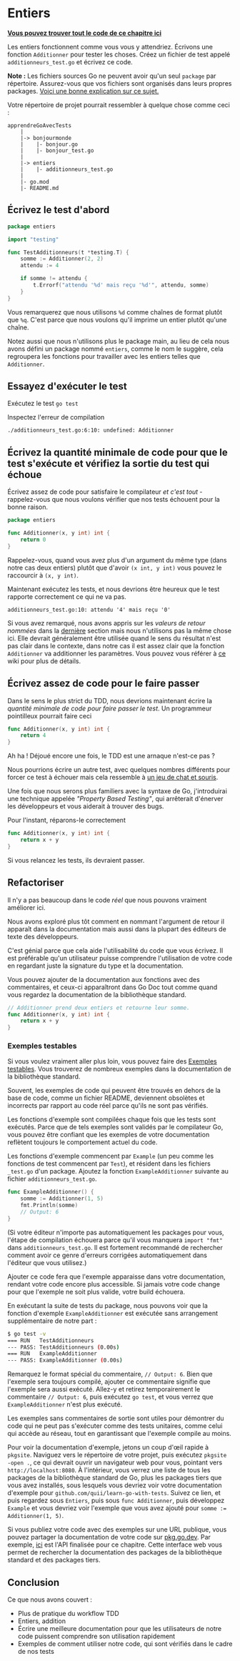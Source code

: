 # Entiers

**[Vous pouvez trouver tout le code de ce chapitre ici](https://github.com/quii/learn-go-with-tests/tree/main/integers)**

Les entiers fonctionnent comme vous vous y attendriez. Écrivons une fonction `Additionner` pour tester les choses. Créez un fichier de test appelé `additionneurs_test.go` et écrivez ce code.

**Note :** Les fichiers sources Go ne peuvent avoir qu'un seul `package` par répertoire. Assurez-vous que vos fichiers sont organisés dans leurs propres packages. [Voici une bonne explication sur ce sujet.](https://dave.cheney.net/2014/12/01/five-suggestions-for-setting-up-a-go-project)

Votre répertoire de projet pourrait ressembler à quelque chose comme ceci :

```
apprendreGoAvecTests
    |
    |-> bonjourmonde
    |    |- bonjour.go
    |    |- bonjour_test.go
    |
    |-> entiers
    |    |- additionneurs_test.go
    |
    |- go.mod
    |- README.md
```

## Écrivez le test d'abord

```go
package entiers

import "testing"

func TestAdditionneurs(t *testing.T) {
	somme := Additionner(2, 2)
	attendu := 4

	if somme != attendu {
		t.Errorf("attendu '%d' mais reçu '%d'", attendu, somme)
	}
}
```

Vous remarquerez que nous utilisons `%d` comme chaînes de format plutôt que `%q`. C'est parce que nous voulons qu'il imprime un entier plutôt qu'une chaîne.

Notez aussi que nous n'utilisons plus le package main, au lieu de cela nous avons défini un package nommé `entiers`, comme le nom le suggère, cela regroupera les fonctions pour travailler avec les entiers telles que `Additionner`.

## Essayez d'exécuter le test

Exécutez le test `go test`

Inspectez l'erreur de compilation

`./additionneurs_test.go:6:10: undefined: Additionner`

## Écrivez la quantité minimale de code pour que le test s'exécute et vérifiez la sortie du test qui échoue

Écrivez assez de code pour satisfaire le compilateur _et c'est tout_ - rappelez-vous que nous voulons vérifier que nos tests échouent pour la bonne raison.

```go
package entiers

func Additionner(x, y int) int {
	return 0
}
```

Rappelez-vous, quand vous avez plus d'un argument du même type \(dans notre cas deux entiers\) plutôt que d'avoir `(x int, y int)` vous pouvez le raccourcir à `(x, y int)`.

Maintenant exécutez les tests, et nous devrions être heureux que le test rapporte correctement ce qui ne va pas.

`additionneurs_test.go:10: attendu '4' mais reçu '0'`

Si vous avez remarqué, nous avons appris sur les _valeurs de retour nommées_ dans la [dernière](hello-world.md#un...dernier...refactoring?) section mais nous n'utilisons pas la même chose ici. Elle devrait généralement être utilisée quand le sens du résultat n'est pas clair dans le contexte, dans notre cas il est assez clair que la fonction `Additionner` va additionner les paramètres. Vous pouvez vous référer à [ce](https://go.dev/wiki/CodeReviewComments#named-result-parameters) wiki pour plus de détails.

## Écrivez assez de code pour le faire passer

Dans le sens le plus strict du TDD, nous devrions maintenant écrire la _quantité minimale de code pour faire passer le test_. Un programmeur pointilleux pourrait faire ceci

```go
func Additionner(x, y int) int {
	return 4
}
```

Ah ha ! Déjoué encore une fois, le TDD est une arnaque n'est-ce pas ?

Nous pourrions écrire un autre test, avec quelques nombres différents pour forcer ce test à échouer mais cela ressemble à [un jeu de chat et souris](https://en.m.wikipedia.org/wiki/Cat_and_mouse).

Une fois que nous serons plus familiers avec la syntaxe de Go, j'introduirai une technique appelée _"Property Based Testing"_, qui arrêterait d'énerver les développeurs et vous aiderait à trouver des bugs.

Pour l'instant, réparons-le correctement

```go
func Additionner(x, y int) int {
	return x + y
}
```

Si vous relancez les tests, ils devraient passer.

## Refactoriser

Il n'y a pas beaucoup dans le code _réel_ que nous pouvons vraiment améliorer ici.

Nous avons exploré plus tôt comment en nommant l'argument de retour il apparaît dans la documentation mais aussi dans la plupart des éditeurs de texte des développeurs.

C'est génial parce que cela aide l'utilisabilité du code que vous écrivez. Il est préférable qu'un utilisateur puisse comprendre l'utilisation de votre code en regardant juste la signature du type et la documentation.

Vous pouvez ajouter de la documentation aux fonctions avec des commentaires, et ceux-ci apparaîtront dans Go Doc tout comme quand vous regardez la documentation de la bibliothèque standard.

```go
// Additionner prend deux entiers et retourne leur somme.
func Additionner(x, y int) int {
	return x + y
}
```

### Exemples testables

Si vous voulez vraiment aller plus loin, vous pouvez faire des [Exemples testables](https://blog.golang.org/examples). Vous trouverez de nombreux exemples dans la documentation de la bibliothèque standard.

Souvent, les exemples de code qui peuvent être trouvés en dehors de la base de code, comme un fichier README, deviennent obsolètes et incorrects par rapport au code réel parce qu'ils ne sont pas vérifiés.

Les fonctions d'exemple sont compilées chaque fois que les tests sont exécutés. Parce que de tels exemples sont validés par le compilateur Go, vous pouvez être confiant que les exemples de votre documentation reflètent toujours le comportement actuel du code.

Les fonctions d'exemple commencent par `Example` (un peu comme les fonctions de test commencent par `Test`), et résident dans les fichiers `_test.go` d'un package. Ajoutez la fonction `ExampleAdditionner` suivante au fichier `additionneurs_test.go`.

```go
func ExampleAdditionner() {
	somme := Additionner(1, 5)
	fmt.Println(somme)
	// Output: 6
}
```

(Si votre éditeur n'importe pas automatiquement les packages pour vous, l'étape de compilation échouera parce qu'il vous manquera `import "fmt"` dans `additionneurs_test.go`. Il est fortement recommandé de rechercher comment avoir ce genre d'erreurs corrigées automatiquement dans l'éditeur que vous utilisez.)

Ajouter ce code fera que l'exemple apparaisse dans votre documentation, rendant votre code encore plus accessible. Si jamais votre code change pour que l'exemple ne soit plus valide, votre build échouera.

En exécutant la suite de tests du package, nous pouvons voir que la fonction d'exemple `ExampleAdditionner` est exécutée sans arrangement supplémentaire de notre part :

```bash
$ go test -v
=== RUN   TestAdditionneurs
--- PASS: TestAdditionneurs (0.00s)
=== RUN   ExampleAdditionner
--- PASS: ExampleAdditionner (0.00s)
```

Remarquez le format spécial du commentaire, `// Output: 6`. Bien que l'exemple sera toujours compilé, ajouter ce commentaire signifie que l'exemple sera aussi exécuté. Allez-y et retirez temporairement le commentaire `// Output: 6`, puis exécutez `go test`, et vous verrez que `ExampleAdditionner` n'est plus exécuté.

Les exemples sans commentaires de sortie sont utiles pour démontrer du code qui ne peut pas s'exécuter comme des tests unitaires, comme celui qui accède au réseau, tout en garantissant que l'exemple compile au moins.

Pour voir la documentation d'exemple, jetons un coup d'œil rapide à `pkgsite`. Naviguez vers le répertoire de votre projet, puis exécutez `pkgsite -open .`, ce qui devrait ouvrir un navigateur web pour vous, pointant vers `http://localhost:8080`. À l'intérieur, vous verrez une liste de tous les packages de la bibliothèque standard de Go, plus les packages tiers que vous avez installés, sous lesquels vous devriez voir votre documentation d'exemple pour `github.com/quii/learn-go-with-tests`. Suivez ce lien, et puis regardez sous `Entiers`, puis sous `func Additionner`, puis développez `Example` et vous devriez voir l'exemple que vous avez ajouté pour `somme := Additionner(1, 5)`.

Si vous publiez votre code avec des exemples sur une URL publique, vous pouvez partager la documentation de votre code sur [pkg.go.dev](https://pkg.go.dev/). Par exemple, [ici](https://pkg.go.dev/github.com/quii/learn-go-with-tests/integers/v2) est l'API finalisée pour ce chapitre. Cette interface web vous permet de rechercher la documentation des packages de la bibliothèque standard et des packages tiers.

## Conclusion

Ce que nous avons couvert :

*   Plus de pratique du workflow TDD
*   Entiers, addition
*   Écrire une meilleure documentation pour que les utilisateurs de notre code puissent comprendre son utilisation rapidement
*   Exemples de comment utiliser notre code, qui sont vérifiés dans le cadre de nos tests